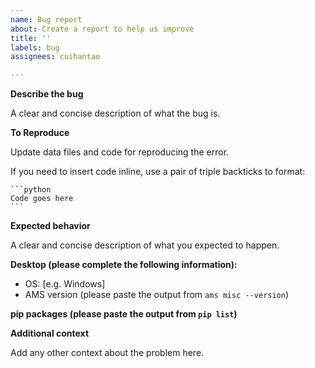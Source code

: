 ```yaml
---
name: Bug report
about: Create a report to help us improve
title: ''
labels: bug
assignees: cuihantao

---
```


**Describe the bug**

A clear and concise description of what the bug is.

**To Reproduce**

Update data files and code for reproducing the error.

If you need to insert code inline, use a pair of triple backticks to format:

    ```python
    Code goes here
    ```

**Expected behavior**

A clear and concise description of what you expected to happen.

**Desktop (please complete the following information):**

 - OS: [e.g. Windows]
 - AMS version (please paste the output from `ams misc --version`)


**pip packages (please paste the output from `pip list`)**


**Additional context**

Add any other context about the problem here.
